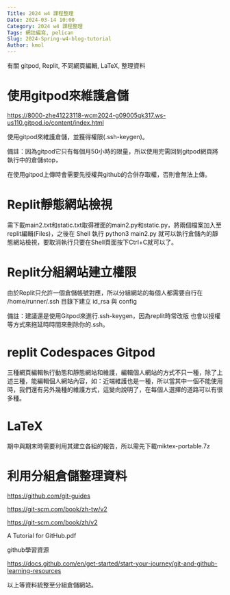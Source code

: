 ```yaml
---
Title: 2024 w4 課程整理
Date: 2024-03-14 10:00
Category: 2024 w4 課程整理
Tags: 網誌編寫, pelican
Slug: 2024-Spring-w4-blog-tutorial
Author: kmol
---
```


有關 gitpod, Replit, 不同網頁編輯, LaTeX, 整理資料

<!-- PELICAN_END_SUMMARY -->

# 使用gitpod來維護倉儲
https://8000-zhe41223118-wcm2024-g09005qk317.ws-us110.gitpod.io/content/index.html

使用gitpod來維護倉儲，並獲得權限(.ssh-keygen)。

備註：因為gitpod它只有每個月50小時的限量，所以使用完需回到gitpod網頁將執行中的倉儲stop，

在使用gitpod上傳時會需要先授權與github的合併存取權，否則會無法上傳。
# Replit靜態網站檢視
需下載main2.txt和static.txt取得裡面的main2.py和static.py，將兩個檔案加入至replit編輯(Files)，之後在 Shell 執行 python3 main2.py 就可以執行倉儲內的靜態網站檢視，要取消執行只要在Shell頁面按下Ctrl+C就可以了。

# Replit分組網站建立權限
由於Replit只允許一個倉儲帳號對應，所以分組網站的每個人都需要自行在 /home/runner/.ssh 目錄下建立 id_rsa 與 config

備註：建議還是使用Gitpod來進行.ssh-keygen，因為replit時常改版 也會以授權等方式來拖延時時間來刪除你的.ssh。

# replit Codespaces Gitpod

三種網頁編輯執行動態和靜態網站和維護，編輯個人網站的方式不只一種，除了上述三種，能編輯個人網站內容，如：近端維護也是一種，所以當其中一個不能使用時，我們還有另外幾種的維護方式，這變向說明了，在每個人選擇的道路可以有很多種。

# LaTeX
期中與期末時需要利用其建立各組的報告，所以需先下載miktex-portable.7z

# 利用分組倉儲整理資料
https://github.com/git-guides

https://git-scm.com/book/zh-tw/v2

https://git-scm.com/book/zh/v2

A Tutorial for GitHub.pdf



github學習資源 

https://docs.github.com/en/get-started/start-your-journey/git-and-github-learning-resources

以上等資料統整至分組倉儲網站。